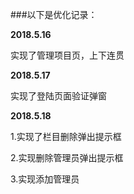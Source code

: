 ###以下是优化记录：

**2018.5.16**

实现了管理项目页，上下连贯

**2018.5.17**

实现了登陆页面验证弹窗

**2018.5.18**

1.实现了栏目删除弹出提示框

2.实现删除管理员弹出提示框

3.实现添加管理员
